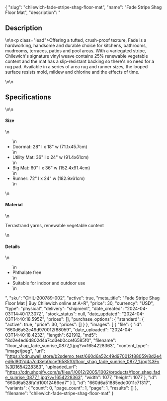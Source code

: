 {
  "slug": "chilewich-fade-stripe-shag-floor-mat",
  "name": "Fade Stripe Shag Floor Mat",
  "description": "<h2>Description</h2>\n<!-- split -->\n<p class=\"lead\">Offering a tufted, crush-proof texture, Fade is a hardworking, handsome and durable choice for kitchens, bathrooms, mudrooms, terraces, patios and pool areas. With a variegated stripe, Chilewich's signature vinyl weave contains 25% renewable vegetable content and the mat has a slip-resistant backing so there's no need for a rug pad. Available in a series of area rug and runner sizes, the looped surface resists mold, mildew and chlorine and the effects of time.</p>\n<!-- split -->\n<h2>Specifications</h2>\n<!-- split -->\n<h4>Size</h4>\n<ul>\n<li>Doormat: 28\" l x 18\" w (71.1x45.7cm)</li>\n<li>Utility Mat: 36\" l x 24\" w (91.4x61cm)</li>\n<li>Big Mat: 60\" l x 36\" w (152.4x91.4cm)</li>\n<li>Runner: 72\" l x 24\" w (182.9x61cm)</li>\n</ul>\n<h4>Material</h4>\n<p>Terrastrand yarns, renewable vegetable content</p>\n<h4>Details</h4>\n<ul>\n<li>Phthalate free</li>\n<li>Suitable for indoor and outdoor use</li>\n</ul>",
  "sku": "CHIL-200789-002",
  "active": true,
  "meta_title": "Fade Stripe Shag Floor Mat | Buy Chilewich online at A+R",
  "price": 30,
  "currency": "USD",
  "type": "physical",
  "delivery": "shipment",
  "date_created": "2024-04-03T14:40:17.307Z",
  "stock_status": null,
  "date_updated": "2024-04-03T14:40:18.595Z",
  "prices": [],
  "purchase_options": {
    "standard": {
      "active": true,
      "price": 30,
      "prices": []
    }
  },
  "images": [
    {
      "file": {
        "id": "660d6a52c49d970012f88059",
        "date_uploaded": "2024-04-03T14:40:18.423Z",
        "length": 621912,
        "md5": "8d2e4ed6d802d4a7cd3eb0ccef6585f0",
        "filename": "floor_shag_fade_sunrise_0877_1.jpg?v=1654228363",
        "content_type": "image/jpeg",
        "url": "https://cdn.swell.store/b2sdemo_test/660d6a52c49d970012f88059/8d2e4ed6d802d4a7cd3eb0ccef6585f0/floor_shag_fade_sunrise_0877_1.jpg%3Fv%3D1654228363",
        "uploaded_url": "https://cdn.shopify.com/s/files/1/0012/2005/1002/products/floor_shag_fade_sunrise_0877_1.jpg?v=1654228363",
        "width": 1077,
        "height": 1077
      },
      "id": "660d6a528fa1d10012466ed7"
    }
  ],
  "id": "660d6a51885edc0011c71317",
  "variants": {
    "count": 0,
    "page_count": 1,
    "page": 1,
    "results": []
  },
  "filename": "chilewich-fade-stripe-shag-floor-mat"
}